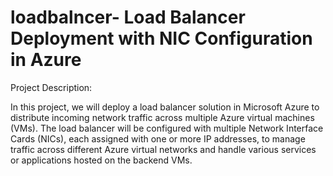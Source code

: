 # loadbalncer- Load Balancer Deployment with NIC Configuration in Azure
Project Description:

In this project, we will deploy a load balancer solution in Microsoft Azure to distribute incoming network traffic across multiple Azure virtual machines (VMs). The load balancer will be configured with multiple Network Interface Cards (NICs), each assigned with one or more IP addresses, to manage traffic across different Azure virtual networks and handle various services or applications hosted on the backend VMs.





